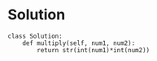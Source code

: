# Solution
```
class Solution:
    def multiply(self, num1, num2):
        return str(int(num1)*int(num2))
```
